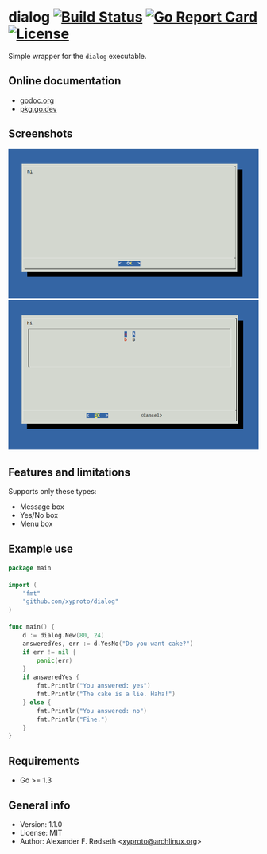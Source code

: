 # dialog [![Build Status](https://travis-ci.com/xyproto/dialog.svg?branch=master)](https://travis-ci.com/xyproto/dialog) [![Go Report Card](https://goreportcard.com/badge/github.com/xyproto/dialog)](https://goreportcard.com/report/github.com/xyproto/dialog) [![License](https://img.shields.io/badge/License-MIT-brightgreen)](https://raw.githubusercontent.com/xyproto/dialog/master/LICENSE)

Simple wrapper for the `dialog` executable.

## Online documentation

* [godoc.org](https://godoc.org/github.com/xyproto/dialog)
* [pkg.go.dev](https://pkg.go.dev/github.com/xyproto/dialog?tab=doc)

## Screenshots

![screenshot 1](img/dialog_screenshot1.png)
![screenshot 2](img/dialog_screenshot2.png)

## Features and limitations

Supports only these types:

* Message box
* Yes/No box
* Menu box

## Example use

```go
package main

import (
	"fmt"
	"github.com/xyproto/dialog"
)

func main() {
	d := dialog.New(80, 24)
	answeredYes, err := d.YesNo("Do you want cake?")
	if err != nil {
		panic(err)
	}
	if answeredYes {
		fmt.Println("You answered: yes")
		fmt.Println("The cake is a lie. Haha!")
	} else {
		fmt.Println("You answered: no")
		fmt.Println("Fine.")
	}
}
```

## Requirements

* Go >= 1.3

## General info

* Version: 1.1.0
* License: MIT
* Author: Alexander F. Rødseth &lt;xyproto@archlinux.org&gt;
